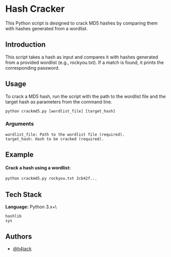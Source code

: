 
# Hash Cracker
This Python script is designed to crack MD5 hashes by comparing them with hashes generated from a wordlist.

## Introduction
This script takes a hash as input and compares it with hashes generated from a provided wordlist (e.g., rockyou.txt). If a match is found, it prints the corresponding password.

## Usage
To crack a MD5 hash, run the script with the path to the wordlist file and the target hash as parameters from the command line.

    python crackmd5.py [wordlist_file] [target_hash]

### Arguments
    wordlist_file: Path to the wordlist file (required).
    target_hash: Hash to be cracked (required).

## Example
#### Crack a hash using a wordlist:
```bash
python crackmd5.py rockyou.txt 2cb42f...
```

## Tech Stack
**Language:** Python 3.x+\
```modules
hashlib
sys
```

## Authors
- [@h4jack](https://www.github.com/h4jack)